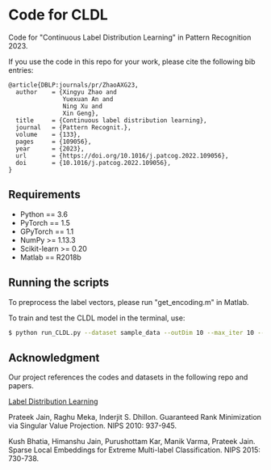 # Code for CLDL

Code for "Continuous Label Distribution Learning" in Pattern Recognition 2023.

If you use the code in this repo for your work, please cite the following bib entries:

```
@article{DBLP:journals/pr/ZhaoAXG23,
  author    = {Xingyu Zhao and
               Yuexuan An and
               Ning Xu and
               Xin Geng},
  title     = {Continuous label distribution learning},
  journal   = {Pattern Recognit.},
  volume    = {133},
  pages     = {109056},
  year      = {2023},
  url       = {https://doi.org/10.1016/j.patcog.2022.109056},
  doi       = {10.1016/j.patcog.2022.109056},
}
```

## Requirements

- Python == 3.6
- PyTorch == 1.5
- GPyTorch == 1.1
- NumPy >= 1.13.3
- Scikit-learn >= 0.20
- Matlab == R2018b

## Running the scripts

To preprocess the label vectors, please run "get_encoding.m" in Matlab.

To train and test the CLDL model in the terminal, use:

```bash
$ python run_CLDL.py --dataset sample_data --outDim 10 --max_iter 10 --lr 0.05 --kernel_type linear --device cuda:0 --neighbor_num 10
```

## Acknowledgment

Our project references the codes and datasets in the following repo and papers.

[Label Distribution Learning](http://palm.seu.edu.cn/xgeng/LDL/index.htm)

Prateek Jain, Raghu Meka, Inderjit S. Dhillon. Guaranteed Rank Minimization via Singular Value Projection. NIPS 2010: 937-945.

Kush Bhatia, Himanshu Jain, Purushottam Kar, Manik Varma, Prateek Jain. Sparse Local Embeddings for Extreme Multi-label Classification. NIPS 2015: 730-738.

